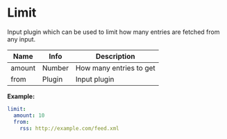 # Limit

Input plugin which can be used to limit how many entries are fetched from any input.

| **Name** | **Info** | **Description** |
| --- | --- | --- |
| amount | Number | How many entries to get |
| from | Plugin | Input plugin |

**Example:**

```yaml
limit:
  amount: 10
  from:
    rss: http://example.com/feed.xml
```
